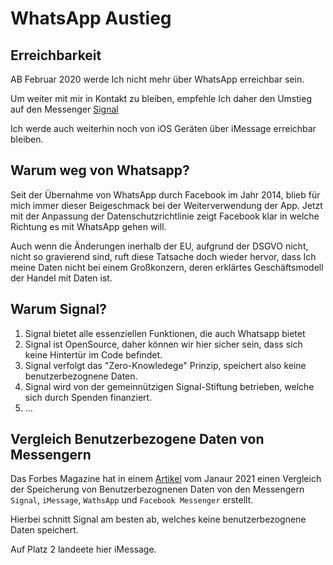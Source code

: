 # WhatsApp Austieg 

## Erreichbarkeit

AB Februar 2020 werde Ich nicht mehr über WhatsApp erreichbar sein. 

Um weiter mit mir in Kontakt zu bleiben, empfehle Ich daher den Umstieg auf den Messenger [Signal](https://signal.org/install/)

Ich werde auch weiterhin noch von iOS Geräten über iMessage erreichbar bleiben.

## Warum weg von Whatsapp?

Seit der Übernahme von WhatsApp durch Facebook im Jahr 2014, blieb für mich immer dieser Beigeschmack bei der Weiterverwendung der App.
Jetzt mit der Anpassung der Datenschutzrichtlinie zeigt Facebook klar in welche Richtung es mit WhatsApp gehen will.

Auch wenn die Änderungen inerhalb der EU, aufgrund der DSGVO nicht, nicht so gravierend sind, ruft diese Tatsache doch wieder hervor, dass Ich meine Daten nicht bei einem Großkonzern, deren erklärtes Geschäftsmodell der Handel mit Daten ist.

## Warum Signal?

1. Signal bietet alle essenziellen Funktionen, die auch Whatsapp bietet
2. Signal ist OpenSource, daher können wir hier sicher sein, dass sich keine Hintertür im Code befindet.
3. Signal verfolgt das "Zero-Knowledege" Prinzip, speichert also keine benutzerbezognene Daten.
4. Signal wird von der gemeinnützigen Signal-Stiftung betrieben, welche sich durch Spenden finanziert.
5. ...

## Vergleich Benutzerbezogene Daten von Messengern

Das Forbes Magazine hat in einem [Artikel](https://www.forbes.com/sites/zakdoffman/2021/01/03/whatsapp-beaten-by-apples-new-imessage-update-for-iphone-users/?sh=77c0f9403623) vom Janaur 2021 einen Vergleich der Speicherung von Benutzerbezognenen Daten von den Messengern `Signal`, `iMessage`, `WathsApp` und `Facebook Messenger` erstellt.

Hierbei schnitt Signal am besten ab, welches keine benutzerbezognene Daten speichert.

Auf Platz 2 landeete hier iMessage.
